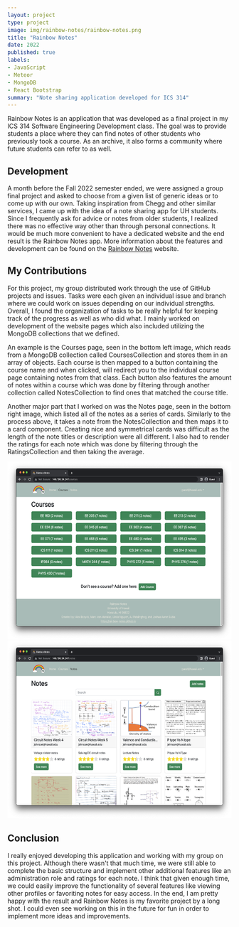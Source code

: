 ```yaml
---
layout: project
type: project
image: img/rainbow-notes/rainbow-notes.png
title: "Rainbow Notes"
date: 2022
published: true
labels:
- JavaScript
- Meteor
- MongoDB
- React Bootstrap
summary: "Note sharing application developed for ICS 314"
---
```


Rainbow Notes is an application that was developed as a final project in my ICS 314 Software Engineering Development class. The goal was to provide students a place where they can find notes of other students who previously took a course. As an archive, it also forms a community where future students can refer to as well. 

## Development

A month before the Fall 2022 semester ended, we were assigned a group final project and asked to choose from a given list of generic ideas or to come up with our own. Taking inspiration from Chegg and other similar services, I came up with the idea of a note sharing app for UH students. Since I frequently ask for advice or notes from older students, I realized there was no effective way other than through personal connections. It would be much more convenient to have a dedicated website and the end result is the Rainbow Notes app. More information about the features and development can be found on the [Rainbow Notes](https://rainbow-notes.github.io) website. 

## My Contributions

For this project, my group distributed work through the use of GitHub projects and issues. Tasks were each given an individual issue and branch where we could work on issues depending on our individual strengths. Overall, I found the organization of tasks to be really helpful for keeping track of the progress as well as who did what. I mainly worked on development of the website pages which also included utilizing the MongoDB collections that we defined.

An example is the Courses page, seen in the bottom left image, which reads from a MongoDB collection called CoursesCollection and stores them in an array of objects. Each course is then mapped to a button containing the course name and when clicked, will redirect you to the individual course page containing notes from that class. Each button also features the amount of notes within a course which was done by filtering through another collection called NotesCollection to find ones that matched the course title.

Another major part that I worked on was the Notes page, seen in the bottom right image, which listed all of the notes as a series of cards. Similarly to the process above, it takes a note from the NotesCollection and then maps it to a card component. Creating nice and symmetrical cards was difficult as the length of the note titles or description were all different. I also had to render the ratings for each note which was done by filtering through the RatingsCollection and then taking the average.

<div class="text-center">
<img height="400px" src="../img/rainbow-notes/courses.png" alt="Courses Page">
<img height="400px" src="../img/rainbow-notes/notes.png" alt="Notes Page">
</div>

## Conclusion

I really enjoyed developing this application and working with my group on this project. Although there wasn't that much time, we were still able to complete the basic structure and implement other additional features like an administration role and ratings for each note. I think that given enough time, we could easily improve the functionality of several features like viewing other profiles or favoriting notes for easy access. In the end, I am pretty happy with the result and Rainbow Notes is my favorite project by a long shot. I could even see working on this in the future for fun in order to implement more ideas and improvements.
